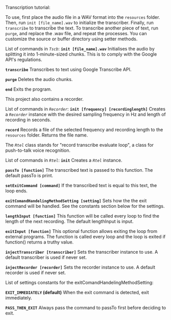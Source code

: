 Transcription tutorial:

To use, first place the audio file in a WAV format into the `resources` folder. Then, run `init [file_name].wav` to initialize the transcriber. Finally, run `transcribe` to transcribe the text. To transcribe another piece of text, run `purge`, and replace the .wav file, and repeat the processes. You can customize the source or buffer directory using setter methods.

List of commands in *`Tscb`*:
**`init [file_name].wav`**
Initialises the audio by splitting it into 1-minute-sized chunks. This is to comply with the Google API's regulations.

**`transcribe`**
Transcribes to text using Google Transcribe API.

**`purge`**
Deletes the audio chunks.

**`end`**
Exits the program.

This project also contains a recorder.

List of commands in *`Recorder`*:
**`init [frequency] [recordinglength]`**
Creates a *`Recorder`* instance with the desired sampling frequency in Hz and length of recording in seconds.

**`record`**
Records a file of the selected frequency and recording length to the `resources` folder. Returns the file name.

The *`Rtel`* class stands for "record transcribe evaluate loop", a class for push-to-talk voice recognition.

List of commands in *`Rtel`*:
**`init`**
Creates a *`Rtel`* instance.

**`passTo [function]`**
The transcribed text is passed to this function. The default passTo is print.

**`setExitCommand [command]`**
If the transcribed text is equal to this text, the loop ends.

**`exitComandHandelingMethodSetting [setting]`**
Sets how the the exit command will be handled. See the constants section below for the settings.

**`lengthInput [function]`**
This function will be called every loop to find the length of the next recording. The default lengthInput is input.

**`exitInput [function]`**
This optional function allows exiting the loop from external programs. The function is called every loop and the loop is exited if function() returns a truthy value.

**`injectTranscriber [transcriber]`**
Sets the transcriber instance to use. A default transcriber is used if never set.

**`injectRecorder [recorder]`**
Sets the recorder instance to use. A default recorder is used if never set.

List of settings constants for the exitComandHandelingMethodSetting:

**`EXIT_IMMEDIATELY` (default)**
When the exit command is detected, exit immediately.

**`PASS_THEN_EXIT`**
Always pass the command to passTo first before deciding to exit.
